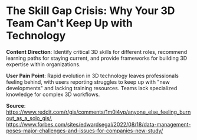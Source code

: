 # The Skill Gap Crisis: Why Your 3D Team Can't Keep Up with Technology

**Content Direction**: Identify critical 3D skills for different roles, recommend learning paths for staying current, and provide frameworks for building 3D expertise within organizations.

**User Pain Point**: Rapid evolution in 3D technology leaves professionals feeling behind, with users reporting struggles to keep up with "new developments" and lacking training resources. Teams lack specialized knowledge for complex 3D workflows.

**Source**: https://www.reddit.com/r/gis/comments/1m0i4vp/anyone_else_feeling_burnout_as_a_solo_gis/, https://www.forbes.com/sites/edwardsegal/2022/08/18/data-management-poses-major-challenges-and-issues-for-companies-new-study/
